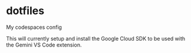 # dotfiles
My codespaces config

This will currently setup and install the Google Cloud SDK to be used with the Gemini VS Code extension.